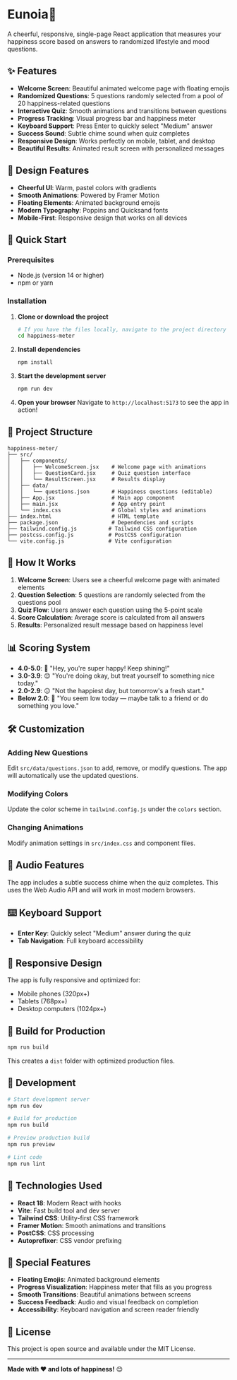 # Eunoia🌟

A cheerful, responsive, single-page React application that measures your happiness score based on answers to randomized lifestyle and mood questions.

## ✨ Features

- **Welcome Screen**: Beautiful animated welcome page with floating emojis
- **Randomized Questions**: 5 questions randomly selected from a pool of 20 happiness-related questions
- **Interactive Quiz**: Smooth animations and transitions between questions
- **Progress Tracking**: Visual progress bar and happiness meter
- **Keyboard Support**: Press Enter to quickly select "Medium" answer
- **Success Sound**: Subtle chime sound when quiz completes
- **Responsive Design**: Works perfectly on mobile, tablet, and desktop
- **Beautiful Results**: Animated result screen with personalized messages

## 🎨 Design Features

- **Cheerful UI**: Warm, pastel colors with gradients
- **Smooth Animations**: Powered by Framer Motion
- **Floating Elements**: Animated background emojis
- **Modern Typography**: Poppins and Quicksand fonts
- **Mobile-First**: Responsive design that works on all devices

## 🚀 Quick Start

### Prerequisites
- Node.js (version 14 or higher)
- npm or yarn

### Installation

1. **Clone or download the project**
   ```bash
   # If you have the files locally, navigate to the project directory
   cd happiness-meter
   ```

2. **Install dependencies**
   ```bash
   npm install
   ```

3. **Start the development server**
   ```bash
   npm run dev
   ```

4. **Open your browser**
   Navigate to `http://localhost:5173` to see the app in action!

## 📁 Project Structure

```
happiness-meter/
├── src/
│   ├── components/
│   │   ├── WelcomeScreen.jsx    # Welcome page with animations
│   │   ├── QuestionCard.jsx     # Quiz question interface
│   │   └── ResultScreen.jsx     # Results display
│   ├── data/
│   │   └── questions.json       # Happiness questions (editable)
│   ├── App.jsx                  # Main app component
│   ├── main.jsx                 # App entry point
│   └── index.css                # Global styles and animations
├── index.html                   # HTML template
├── package.json                 # Dependencies and scripts
├── tailwind.config.js          # Tailwind CSS configuration
├── postcss.config.js           # PostCSS configuration
└── vite.config.js              # Vite configuration
```

## 🎯 How It Works

1. **Welcome Screen**: Users see a cheerful welcome page with animated elements
2. **Question Selection**: 5 questions are randomly selected from the questions pool
3. **Quiz Flow**: Users answer each question using the 5-point scale
4. **Score Calculation**: Average score is calculated from all answers
5. **Results**: Personalized result message based on happiness level

## 📊 Scoring System

- **4.0-5.0**: 🌟 "Hey, you're super happy! Keep shining!"
- **3.0-3.9**: 😊 "You're doing okay, but treat yourself to something nice today."
- **2.0-2.9**: 😐 "Not the happiest day, but tomorrow's a fresh start."
- **Below 2.0**: 💙 "You seem low today — maybe talk to a friend or do something you love."

## 🛠️ Customization

### Adding New Questions
Edit `src/data/questions.json` to add, remove, or modify questions. The app will automatically use the updated questions.

### Modifying Colors
Update the color scheme in `tailwind.config.js` under the `colors` section.

### Changing Animations
Modify animation settings in `src/index.css` and component files.

## 🎵 Audio Features

The app includes a subtle success chime when the quiz completes. This uses the Web Audio API and will work in most modern browsers.

## ⌨️ Keyboard Support

- **Enter Key**: Quickly select "Medium" answer during the quiz
- **Tab Navigation**: Full keyboard accessibility

## 📱 Responsive Design

The app is fully responsive and optimized for:
- Mobile phones (320px+)
- Tablets (768px+)
- Desktop computers (1024px+)

## 🚀 Build for Production

```bash
npm run build
```

This creates a `dist` folder with optimized production files.

## 🧪 Development

```bash
# Start development server
npm run dev

# Build for production
npm run build

# Preview production build
npm run preview

# Lint code
npm run lint
```

## 🎨 Technologies Used

- **React 18**: Modern React with hooks
- **Vite**: Fast build tool and dev server
- **Tailwind CSS**: Utility-first CSS framework
- **Framer Motion**: Smooth animations and transitions
- **PostCSS**: CSS processing
- **Autoprefixer**: CSS vendor prefixing

## 🌟 Special Features

- **Floating Emojis**: Animated background elements
- **Progress Visualization**: Happiness meter that fills as you progress
- **Smooth Transitions**: Beautiful animations between screens
- **Success Feedback**: Audio and visual feedback on completion
- **Accessibility**: Keyboard navigation and screen reader friendly

## 📄 License

This project is open source and available under the MIT License.

---

**Made with ❤️ and lots of happiness!** 😊

